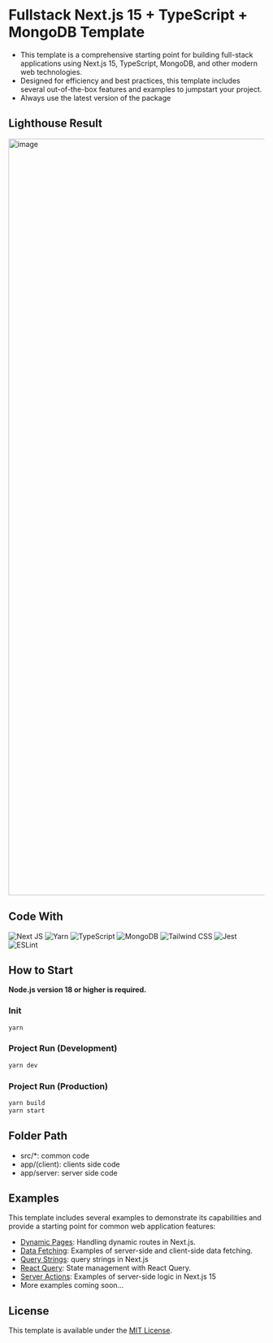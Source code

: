 # Fullstack Next.js 15 + TypeScript + MongoDB Template

- This template is a comprehensive starting point for building full-stack applications using Next.js 15, TypeScript, MongoDB, and other modern web technologies.
- Designed for efficiency and best practices, this template includes several out-of-the-box features and examples to jumpstart your project.
- Always use the latest version of the package

## Lighthouse Result

<img width="1490" alt="image" src="https://github.com/user-attachments/assets/83f1f9ce-2140-43dd-926e-29914b7a5eb0" />

## Code With
![Next JS](https://img.shields.io/badge/Next-black?style=for-the-badge&logo=next.js&logoColor=white)
![Yarn](https://img.shields.io/badge/yarn-%232C8EBB.svg?style=for-the-badge&logo=yarn&logoColor=white)
![TypeScript](https://img.shields.io/badge/typescript-%23007ACC.svg?style=for-the-badge&logo=typescript&logoColor=white)
![MongoDB](https://img.shields.io/badge/MongoDB-47A248?style=for-the-badge&logo=MongoDB&logoColor=white)
![Tailwind CSS](https://img.shields.io/badge/Tailwind%20CSS-06B6D4?style=for-the-badge&logo=Tailwind%20CSS&logoColor=white)
![Jest](https://img.shields.io/badge/-jest-%23C21325?style=for-the-badge&logo=jest&logoColor=white)
![ESLint](https://img.shields.io/badge/ESLint-4B3263?style=for-the-badge&logo=eslint&logoColor=white)

## How to Start

**Node.js version 18 or higher is required.**

### Init
```bash
yarn
```

### Project Run (Development)
```bash
yarn dev
```

### Project Run (Production)
```bash
yarn build
yarn start
```

## Folder Path
- src/*: common code
- app/(client): clients side code
- app/server: server side code

## Examples
This template includes several examples to demonstrate its capabilities and provide a starting point for common web application features:
- [Dynamic Pages](https://github.com/bysxx/next15-ts-template-fullstack/blob/master/app/(client)/example/dynamic/%5Bid%5D/page.tsx): Handling dynamic routes in Next.js.
- [Data Fetching](https://github.com/bysxx/next15-ts-template-fullstack/tree/master/app/(client)/example/fetching): Examples of server-side and client-side data fetching.
- [Query Strings](https://github.com/bysxx/next15-ts-template-fullstack/blob/master/app/(client)/example/query-string/page.tsx): query strings in Next.js
- [React Query](https://github.com/bysxx/next15-ts-template-fullstack/tree/master/app/(client)/example/react-query): State management with React Query.
- [Server Actions](https://github.com/bysxx/next15-ts-template-fullstack/tree/master/app/(client)/example/server-actions): Examples of server-side logic in Next.js 15
- More examples coming soon...

## License
This template is available under the [MIT License](https://github.com/bysxx/next15-ts-template-fullstack/blob/master/license.md).
